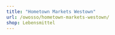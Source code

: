 ```yaml
---
title: "Hometown Markets Westown"
url: /owosso/hometown-markets-westown/
shop: Lebensmittel
---
```

